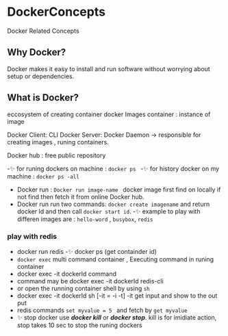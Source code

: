 # DockerConcepts
Docker Related Concepts

## Why Docker?
Docker makes it easy to install and run software without worrying about setup or dependencies.
## What is Docker?

eccosystem of creating container
docker Images
container : instance of image

Docker Client: CLI
Docker Server: Docker Daemon -> responsible for creating images , runing containers.


Docker hub : free public repository 



-✨ for runing dockers on machine : ```docker ps ```
-✨ for history docker on my machine : ``` docker ps -all ```
- Docker run : ```Docker run image-name ``` docker image first find on locally if not find then fetch it from online Docker hub.
- Docker run run two commands: ```docker create imagename``` and return docker Id and then call ``` docker start id ```.
-✨ example to play with differen images are : ```hello-word``` , ```busybox```, ```redis```

### play with redis

-   docker run redis
-✨   docker ps  (get containder id)
-   ```docker exec```  multi command container , Executing command in runing container
-   docker exec -it dockerId command 
-   command may be docker exec -it dockerId redis-cli
-   or open the running container shell by using ```sh```
-   docker exec -it dockerId sh  [-it = -i -t] -it get input and show to the out put
-   redis commands ```set myvalue = 5 ``` and fetch by  ```get myvalue ```
- ✨ stop docker use ___docker kill___ or ___docker stop___.   kill is for imidiate action, stop takes 10 sec to stop the runing dockers 
